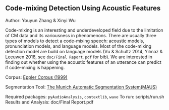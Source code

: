 ## Code-mixing Detection Using Acoustic Features
Author: Youyun Zhang & Xinyi Wu

Code-mixing is an interesting and underdeveloped field due to the limitation of CM data and its variousness in phenomenons. There are usually three types of models to detect a code-mixing speech: acoustic models, pronunciation models, and language models.
Most of the code-mixing detection model are build on language models (Vu & Schultz 2014, Yilmaz & Leeuwen 2018, see `doc/Final Report.pdf` for bib). We are interested in finding out whether using the acoustic features of an utterance can predict if code-mixing is happening.

Corpus: [Eppler Corpus (1999)](https://biling.talkbank.org/access/Eppler.html)

Segmentation Tool: [The Munich Automatic Segmentation System(MAUS)](
https://www.phonetik.uni-muenchen.de/forschung/Verbmobil/VM14.7eng.html
)

Required packages: `pyAudioAnalysis`, `contextlib`, `wave` 
To run: scripts/run.sh
Results and Analysis: doc/Final Report.pdf
